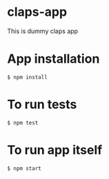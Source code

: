 # claps-app
This is dummy claps app

# App installation
```
$ npm install
```

# To run tests
```
$ npm test
```

# To run app itself
```
$ npm start
